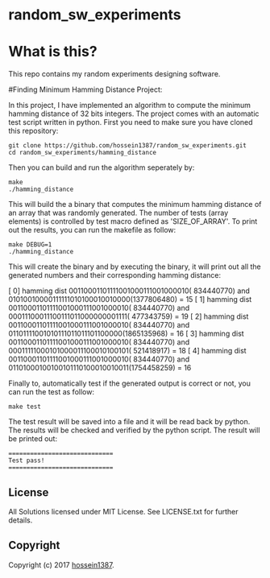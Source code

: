 # random_sw_experiments
# What is this?

This repo contains my random experiments designing software.


#Finding Minimum Hamming Distance Project:

In this project, I have implemented an algorithm to compute the minimum hamming distance of 32 bits integers. The project comes with an automatic test script written in python. First you need to make sure you have cloned this repository:

    git clone https://github.com/hossein1387/random_sw_experiments.git
    cd random_sw_experiments/hamming_distance

Then you can build and run the algorithm seperately by:
    
    make 
    ./hamming_distance

This will build the a binary that computes the minimum hamming distance of an array that was randomly generated. The number of tests (array elements) is controlled by test macro defined as 'SIZE_OF_ARRAY'. 
To print out the results, you can run the makefile as follow:

    make DEBUG=1
    ./hamming_distance

This will create the binary and by executing the binary, it will print out all the generated numbers and their corresponding hamming distance:

[  0] hamming dist 00110001101111001000111001000010( 834440770) and 01010010000111111010100010010000(1377806480) = 15
[  1] hamming dist 00110001101111001000111001000010( 834440770) and 00011100011100111011000000001111( 477343759) = 19
[  2] hamming dist 00110001101111001000111001000010( 834440770) and 01101111001010111011011101100000(1865135968) = 16
[  3] hamming dist 00110001101111001000111001000010( 834440770) and 00011111000101000011100010100101( 521418917) = 18
[  4] hamming dist 00110001101111001000111001000010( 834440770) and 01101000100100101110100010010011(1754458259) = 16

Finally to, automatically test if the generated output is correct or not, you can run the test as follow:

    make test

The test result will be saved into a file and it will be read back by python. The results will be checked and verified by the python script. The result will be printed out:

    =============================
    Test pass!
    =============================


## License

All Solutions licensed under MIT License. See LICENSE.txt for further details.


## Copyright

Copyright (c) 2017 [hossein1387](http://hossein1387.github.io/).

